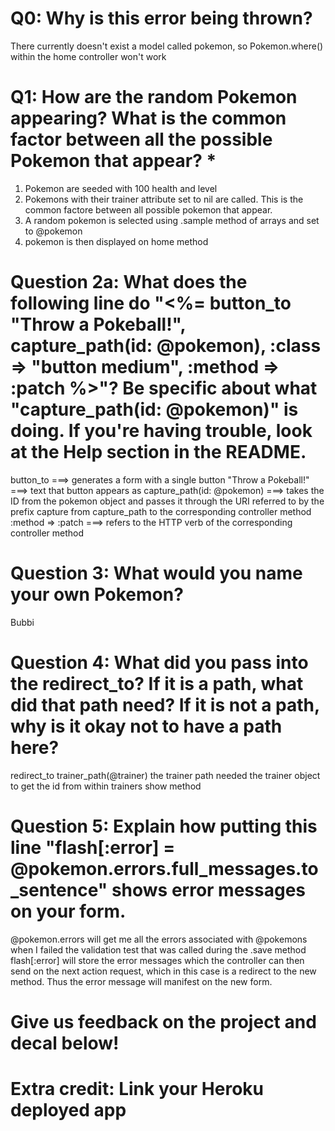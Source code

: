 # Q0: Why is this error being thrown?

There currently doesn't exist a model called pokemon, so Pokemon.where() within the home controller won't work

# Q1: How are the random Pokemon appearing? What is the common factor between all the possible Pokemon that appear? *

1. Pokemon are seeded with 100 health and level 
2. Pokemons with their trainer attribute set to nil are called. This is the common factore between all possible pokemon that appear.
3. A random pokemon is selected using .sample method of arrays and set to @pokemon
4. pokemon is then displayed on home method



# Question 2a: What does the following line do "<%= button_to "Throw a Pokeball!", capture_path(id: @pokemon), :class => "button medium", :method => :patch %>"? Be specific about what "capture_path(id: @pokemon)" is doing. If you're having trouble, look at the Help section in the README.

button_to ===> generates a form with a single button 
"Throw a Pokeball!" ===> text that button appears as
capture_path(id: @pokemon) ===> takes the ID from the pokemon object and passes it through the URI referred to by the prefix capture from capture_path to the corresponding controller method
:method => :patch ===> refers to the HTTP verb of the corresponding controller method

# Question 3: What would you name your own Pokemon?

Bubbi

# Question 4: What did you pass into the redirect_to? If it is a path, what did that path need? If it is not a path, why is it okay not to have a path here?

redirect_to trainer_path(@trainer) the trainer path needed the trainer object to get the id from within trainers show method


# Question 5: Explain how putting this line "flash[:error] = @pokemon.errors.full_messages.to_sentence" shows error messages on your form.

@pokemon.errors will get me all the errors associated with @pokemons when I failed the validation test that was called during the .save method
flash[:error] will store the error messages  which the controller can then send on the next action request, which in this case is a redirect to the new method. Thus the error message will manifest on the new form.

# Give us feedback on the project and decal below!

# Extra credit: Link your Heroku deployed app
